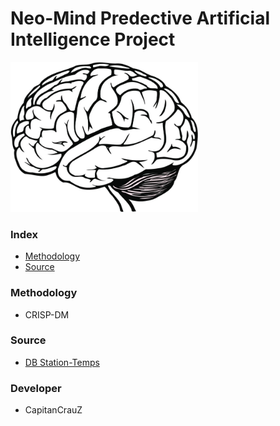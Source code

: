 # Neo-Mind Predective Artificial Intelligence Project

<img src="https://github.com/CapitanCrauZ/Neo-Mind-Predective-AI/blob/master/img/cover.png" width="300" height="240" align-self="center">

### Index

- [Methodology](#Methodology)
- [Source](#Source)

### Methodology 

- CRISP-DM

### Source

- [DB Station-Temps](https://datos.gob.cl/dataset/32806/resource/3572bdac-96f7-409f-8e6f-712b8a9cd245)

### Developer

- CapitanCrauZ

